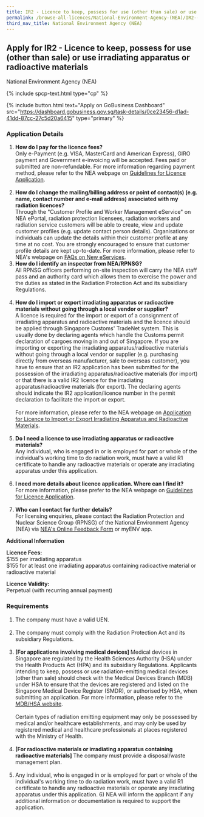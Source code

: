 ```yaml
---
title: IR2 - Licence to keep, possess for use (other than sale) or use irradiating apparatus or radioactive materials
permalink: /browse-all-licences/National-Environment-Agency-(NEA)/IR2---Licence-to-keep--possess-for-use-(other-than-sale)-or-use-irradiating-apparatus-or-radioactive-materials
third_nav_title: National Environment Agency (NEA)
---
```


## Apply for IR2 - Licence to keep, possess for use (other than sale) or use irradiating apparatus or radioactive materials

National Environment Agency (NEA)

{% include spcp-text.html type="cp" %}

{% include button.html text="Apply on GoBusiness Dashboard" src="https://dashboard.gobusiness.gov.sg/task-details/0ce23456-d1ad-41dd-87cc-27c5d20a6415" type="primary" %}

<H3>Application Details</H3>

<ol>
<li><strong>How do I pay for the licence fees? </strong><br />Only e-Payment (e.g. VISA, MasterCard and American Express), GIRO payment and Government e-invoicing will be accepted. Fees paid or submitted are non-refundable. For more information regarding payment method, please refer to the NEA webpage on <a href="https://www.nea.gov.sg/our-services/radiation-safety/guidelines-for-licence-application-and-annual-payment" target="_blank" rel="noopener">Guidelines for Licence Application</a>.<br /><br /></li>
<li><strong>How do I change the mailing/billing address or point of contact(s) (e.g. name, contact number and e-mail address) associated with my radiation licences? </strong><br />Through the "Customer Profile and Worker Management eService" on NEA ePortal, radiation protection licensees, radiation workers and radiation service customers will be able to create, view and update customer profiles (e.g. update contact person details). Organisations or individuals can update the details within their customer profile at any time at no cost. You are strongly encouraged to ensure that customer profile details are kept up-to-date. For more information, please refer to NEA's webpage on <a href="https://www.nea.gov.sg/our-services/radiation-safety/changes-in-2023/faqs-on-new-eservices" target="_blank" rel="noopener">FAQs on New eServices</a>.</li>
<li><strong>How do I identify an inspector from NEA/RPNSG? </strong><br />All RPNSG officers performing on-site inspection will carry the NEA staff pass and an authority card which allows them to exercise the power and the duties as stated in the Radiation Protection Act and its subsidiary Regulations.<br /><br /></li>
<li><strong>How do I import or export irradiating apparatus or radioactive materials without going through a local vendor or supplier? </strong><br />A licence is required for the import or export of a consignment of irradiating apparatus and radioactive materials and the licence should be applied through Singapore Customs' TradeNet system. This is usually done by declaring agents which handle the Customs permit declaration of cargoes moving in and out of Singapore. If you are importing or exporting the irradiating apparatus/radioactive materials without going through a local vendor or supplier (e.g. purchasing directly from overseas manufacturer, sale to overseas customer), you have to ensure that an IR2 application has been submitted for the possession of the irradiating apparatus/radioactive materials (for import) or that there is a valid IR2 licence for the irradiating apparatus/radioactive materials (for export). The declaring agents should indicate the IR2 application/licence number in the permit declaration to facilitate the import or export.<br /><br />For more information, please refer to the NEA webpage on <a href="https://www.nea.gov.sg/our-services/radiation-safety/information-on-licence-to-import-or-export-irradiating-apparatus-and-radioactive-materials/application-for-licence-to-import-or-export-irradiating-apparatus-and-radioactive-materials" target="_blank" rel="noopener">Application for Licence to Import or Export Irradiating Apparatus and Radioactive Materials</a>.<br /><br /></li>
<li><strong>Do I need a licence to use irradiating apparatus or radioactive materials? </strong><br />Any individual, who is engaged in or is employed for part or whole of the individual's working time to do radiation work, must have a valid R1 certificate to handle any radioactive materials or operate any irradiating apparatus under this application.<br /><br /></li>
<li><strong>I need more details about licence application. Where can I find it? </strong><br />For more information, please prefer to the NEA webpage on <a href="https://www.nea.gov.sg/our-services/radiation-safety/guidelines-for-licence-application-and-annual-payment" target="_blank" rel="noopener">Guidelines for Licence Application</a>.<br /><br /></li>
<li><strong>Who can I contact for further details? </strong><br />For licensing enquiries, please contact the Radiation Protection and Nuclear Science Group (RPNSG) of the National Environment Agency (NEA) via <a href="https://www.nea.gov.sg/corporate-functions/feedback" target="_blank" rel="noopener">NEA's Online Feedback Form</a> or myENV app.</li>
</ol>

<strong>Additional Information</strong>

<p><strong>Licence Fees:<br /></strong>$155 per irradiating apparatus<br />$155 for at least one irradiating apparatus containing radioactive material or radioactive material</p>
<p><strong>Licence Validity:</strong><br />Perpetual (with recurring annual payment)</p>

<H3>Requirements</H3>

<ol>
<li>The company must have a valid UEN.<br /><br /></li>
<li>The company must comply with the Radiation Protection Act and its subsidiary Regulations.<br /><br /></li>
<li><strong>[For applications involving medical devices] </strong>Medical devices in Singapore are regulated by the Health Sciences Authority (HSA) under the Health Products Act (HPA) and its subsidiary Regulations. Applicants intending to keep, possess or use radiation-emitting medical devices (other than sale) should check with the Medical Devices Branch (MDB) under HSA to ensure that the devices are registered and listed on the Singapore Medical Device Register (SMDR), or authorised by HSA, when submitting an application. For more information, please refer to the <a href="http://www.hsa.gov.sg/medical-devices" target="_blank" rel="noopener">MDB/HSA website</a>. <br /><br />Certain types of radiation emitting equipment may only be possessed by medical and/or healthcare establishments, and may only be used by registered medical and healthcare professionals at places registered with the Ministry of Health.<br /><br /></li>
<li><strong>[For radioactive materials or irradiating apparatus containing radioactive materials] </strong>The company must provide a disposal/waste management plan.<br /><br /></li>
<li>Any individual, who is engaged in or is employed for part or whole of the individual's working time to do radiation work, must have a valid R1 certificate to handle any radioactive materials or operate any irradiating apparatus under this application. 6) NEA will inform the applicant if any additional information or documentation is required to support the application.</li>
</ol>

